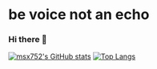# be voice not an echo

### Hi there 👋

[![msx752's GitHub stats](https://github-readme-stats.vercel.app/api?username=yekkaplan&count_private=true&include_all_commits=true&hide=contribs&show_icons=true&theme=dark)](https://github.com/yekkaplan)
[![Top Langs](https://github-readme-stats.vercel.app/api/top-langs/?username=yekkaplan&exclude_repo=LibraryManagementSystem,MEOWORNOTT,Loading,MonovaConsole,Find-Follow-Vessel,ugur-The-Complete-Web-Developer-Course,learn-php&layout=compact&langs_count=6&theme=dark)](https://github.com/yekkaplan)





